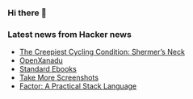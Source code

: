 ### Hi there 👋

<!--
**arashid-sh/arashid-sh** is a ✨ _special_ ✨ repository because its `README.md` (this file) appears on your GitHub profile.

Here are some ideas to get you started:

- 🔭 I’m currently working on ...
- 🌱 I’m currently learning ...
- 👯 I’m looking to collaborate on ...
- 🤔 I’m looking for help with ...
- 💬 Ask me about ...
- 📫 How to reach me: ...
- 😄 Pronouns: ...
- ⚡ Fun fact: ...
-->

### Latest news from Hacker news
<!-- BLOG-POST-LIST:START -->
- [The Creepiest Cycling Condition: Shermer’s Neck](https://www.welovecycling.com/wide/2017/08/10/creepiest-cycling-condition-shermers-neck/)
- [OpenXanadu](https://xanadu.com/xanademos/MoeJusteOrigins.html)
- [Standard Ebooks](https://standardebooks.org/)
- [Take More Screenshots](https://alexwlchan.net/2022/07/screenshots/)
- [Factor: A Practical Stack Language](https://factorcode.org/)
<!-- BLOG-POST-LIST:END -->
